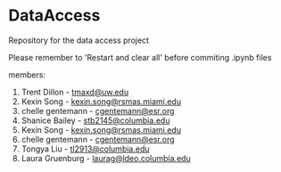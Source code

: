 # DataAccess
Repository for the data access project

Please remember to 'Restart and clear all' before commiting .ipynb files

members:

1. Trent Dillon - tmaxd@uw.edu
1. Kexin Song   - kexin.song@rsmas.miami.edu
1. chelle gentemann - cgentemann@esr.org
1. Shanice Bailey - stb2145@columbia.edu
2. Kexin Song   - kexin.song@rsmas.miami.edu
3. chelle gentemann - cgentemann@esr.org
5. Tongya Liu - tl2913@columbia.edu
10. Laura Gruenburg - laurag@ldeo.columbia.edu

